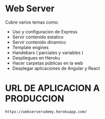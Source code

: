 # Web Server 
Cubre varios temas como:
- Uso y configuracion de Express
- Servir contenido estatico
- Servir contenido dinamico
- Template engines
- Handebars ( parciales y variables )
- Despliegues en Heroku
- Hacer carpetas públicas en la web
- Desplegar aplicaciones de Angular y React

# URL DE APLICACION A PRODUCCION
~~~
https://webserverudemy.herokuapp.com/
~~~
